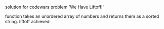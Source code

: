 solution for codewars problem 'We Have Liftoff!'

function takes an unordered array of numbers and returns them as a sorted string. liftoff achieved